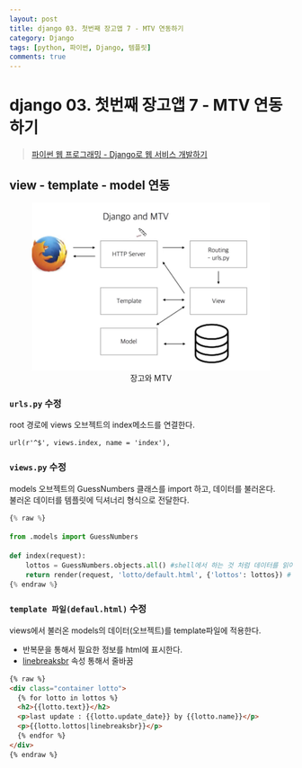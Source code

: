 ```yaml
---
layout: post
title: django 03. 첫번째 장고앱 7 - MTV 연동하기
category: Django
tags: [python, 파이썬, Django, 템플릿]
comments: true
---
```

# django 03. 첫번째 장고앱 7 - MTV 연동하기
> [파이썬 웹 프로그래밍 - Django로 웹 서비스 개발하기 ](https://www.inflearn.com/course/django-%ED%8C%8C%EC%9D%B4%EC%8D%AC-%EC%9E%A5%EA%B3%A0-%EA%B0%95%EC%A2%8C/)      

## view - template - model 연동

<center>
<figure>
<img src="/assets/post-img/django/mtv.png" alt="">
<figcaption>장고와 MTV</figcaption>
</figure>
</center>

### `urls.py` 수정
root 경로에 views 오브젝트의 index메소드를 연결한다.

```shell
url(r'^$', views.index, name = 'index'),
```

### `views.py` 수정
models 오브젝트의 GuessNumbers 클래스를 import 하고, 데이터를 불러온다.    
불러온 데이터를 템플릿에 딕셔너리 형식으로 전달한다.

```python
{% raw %}

from .models import GuessNumbers

def index(request):
    lottos = GuessNumbers.objects.all() #shell에서 하는 것 처럼 데이터를 읽어온다.
    return render(request, 'lotto/default.html', {'lottos': lottos}) # 템플릿 파일 경로 지정
{% endraw %}
```

### `template 파일(defaul.html)` 수정
views에서 불러온 models의 데이터(오브젝트)를 template파일에 적용한다.    
- 반복문을 통해서 필요한 정보를 html에 표시한다.
- [linebreaksbr](https://docs.djangoproject.com/en/1.10/ref/templates/builtins/#linebreaks) 속성 통해서 줄바꿈


```html
{% raw %}
<div class="container lotto">
  {% for lotto in lottos %}
  <h2>{{lotto.text}}</h2>
  <p>last update : {{lotto.update_date}} by {{lotto.name}}</p>
  <p>{{lotto.lottos|linebreaksbr}}</p>
  {% endfor %}
</div>
{% endraw %}
```
